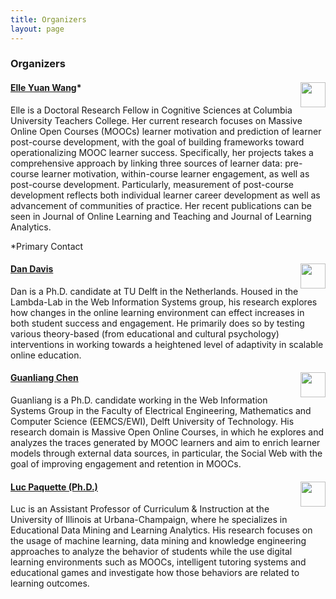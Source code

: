 ```yaml
---
title: Organizers
layout: page
---
```


### Organizers



#### [Elle Yuan Wang](http://www.columbia.edu/~yw2328)*  <img src="http://www.iconsdb.com/icons/download/deep-pink/circle-512.png" height="40px" width="40px" border="0px" align="right"> 

Elle is a Doctoral Research Fellow in Cognitive Sciences at Columbia University Teachers College. Her current research focuses on Massive Online Open Courses (MOOCs) learner motivation and prediction of learner post-course development, with the goal of building frameworks toward operationalizing MOOC learner success. Specifically, her projects takes a comprehensive approach by linking three sources of learner data: pre-course learner motivation, within-course learner engagement, as well as post-course development. Particularly, measurement of post-course development reflects both individual learner career development as well as advancement of communities of practice. Her recent publications can be seen in Journal of Online Learning and Teaching and Journal of Learning Analytics.

*Primary Contact

#### [Dan Davis](http://www.dandavis.nl/research) <img src="http://www.wis.ewi.tudelft.nl/fileadmin/wis/homepages/davis/images/dan.jpg" height="40px" width="40px" border="0px" align="right"> 

Dan is a Ph.D. candidate at TU Delft in the Netherlands. Housed in the Lambda-Lab in the Web Information Systems group, his research explores how changes in the online learning environment can effect increases in both student success and engagement. He primarily does so by testing various theory-based (from educational and cultural psychology) interventions in working towards a heightened level of adaptivity in scalable online education.

#### [Guanliang Chen](https://angusglchen.github.io/) <img src="http://www.wis.ewi.tudelft.nl/fileadmin/wis/homepages/davis/images/gc.jpg" height="40px" width="40px" border="0px" align="right"> 

Guanliang is a Ph.D. candidate working in the Web Information Systems Group in the Faculty of Electrical Engineering, Mathematics and Computer Science (EEMCS/EWI), Delft University of Technology. His research domain is Massive Open Online Courses, in which he explores and analyzes the traces generated by MOOC learners and aim to enrich learner models through external data sources, in particular, the Social Web with the goal of improving engagement and retention in MOOCs.

#### [Luc Paquette (Ph.D.)](http://education.illinois.edu/faculty/lpaq) <img src="http://www.wis.ewi.tudelft.nl/fileadmin/wis/homepages/davis/images/luc.jpg" height="40px" width="40px" border="0px" align="right"> 

Luc is an Assistant Professor of Curriculum & Instruction at the University of Illinois at Urbana-Champaign, where he specializes in Educational Data Mining and Learning Analytics. His research focuses on the usage of machine learning, data mining and knowledge engineering approaches to analyze the behavior of students while the use digital learning environments such as MOOCs, intelligent tutoring systems and educational games and investigate how those behaviors are related to learning outcomes.

